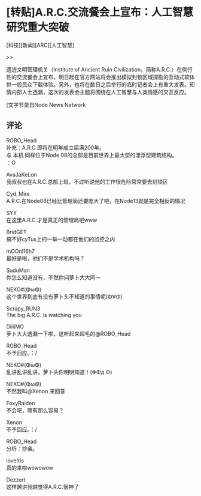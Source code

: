 # [转贴]A.R.C.交流餐会上宣布：人工智慧研究重大突破

\[科技\]\[新闻\]\[ARC\]\[人工智慧\]

\>\>

遗迹文明管理机关（Institute of Ancient Ruin Civilization，简称A.R.C.）在例行性的交流餐会上宣布，明日起在官方网站将会推出模拟封锁区域探勘的互动式软体供一般民众下载体验。另外，也将在数日之后举行的临时记者会上有重大发表。知情内部人士透漏，这次的发表会主题将围绕在人工智慧与人类情感的交互反应。

[文字节录自Node News Network

## 评论

ROBO_Head  
补充：A.R.C.即将在明年成立届满200年。  
与 本机 同样位于Node 08的总部是目前世界上最大型的漂浮型建筑结构。  
：O

AvaJaKeLon  
我叔叔也在A.R.C.总部上班，不过听说他的工作很危险常常要去封锁区

Cyd_Mire  
A.R.C.在Node08已经比管理局还要庞大了吧，在Node13就是完全相反的情况

SYY  
在这里A.R.C.才是真正的管理局吧www

BridGET  
搞不好cyTus上的一举一动都在他们的监控之内

mOOnl16h7  
最好是啦，他们不是学术机构吗？

SuduMan  
你怎么知道没有，不然你问萝卜大大阿～

NEKO#(ΦωΦ)  
这个世界到底有没有萝卜头不知道的事情呢(Φ∀Φ)

Scrapy_RUN3  
The big A.R.C. is watching you

DiiiiMO  
萝卜大大透漏一下啦，这听起来超毛的@ROBO_Head

ROBO_Head  
不予回应。：/

NEKO#(ΦωΦ)   
乱讲乱讲乱讲，萝卜头你明明知道！(✙Φд Φ)

NEKO#(ΦωΦ)   
不然我叫@Xenon 来回答

FoxyRaiden  
不会吧，哪有那么容易？

Xenon  
不予回应。：/

ROBO_Head  
分析：抄袭。

loveIris  
真的来啦wowowow

Dezzert  
这样越讲我越觉得A.R.C.很神了